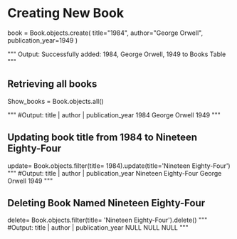 # Creating New Book

book = Book.objects.create(
    title="1984",
    author="George Orwell",
    publication_year=1949
)

"""
Output:
Successfully added: 1984, George Orwell, 1949 to Books Table
"""

## Retrieving all books

Show_books = Book.objects.all()

""" #Output:
title |    author     | publication_year
1984   George Orwell      1949
"""

## Updating book title from 1984 to Nineteen Eighty-Four

update= Book.objects.filter(title= 1984).update(title='Nineteen Eighty-Four')
""" #Output:
       title         |    author     | publication_year
 Nineteen Eighty-Four   George Orwell      1949
"""

## Deleting Book Named Nineteen Eighty-Four

delete= Book.objects.filter(title= 'Nineteen Eighty-Four').delete()
""" #Output:
title |    author     | publication_year
NULL       NULL            NULL
"""
